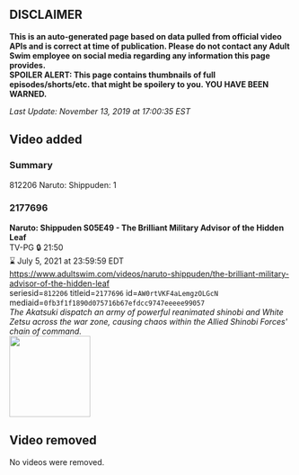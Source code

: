 ## DISCLAIMER
**This is an auto-generated page based on data pulled from official video APIs and is correct at time of publication. Please do not contact any Adult Swim employee on social media regarding any information this page provides.**  
**SPOILER ALERT: This page contains thumbnails of full episodes/shorts/etc. that might be spoilery to you. YOU HAVE BEEN WARNED.**  

_Last Update: November 13, 2019 at 17:00:35 EST_
## Video added
### Summary
812206 Naruto: Shippuden: 1  
### 2177696
**Naruto: Shippuden S05E49 - The Brilliant Military Advisor of the Hidden Leaf**  
TV-PG 🔒 21:50  
⌛ July 5, 2021 at 23:59:59 EDT  
https://www.adultswim.com/videos/naruto-shippuden/the-brilliant-military-advisor-of-the-hidden-leaf  
seriesid=`812206` titleid=`2177696` id=`AW0rtVKF4aLemgzOLGcN` mediaid=`0fb3f1f1890d075716b67efdcc9747eeeee99057`  
_The Akatsuki dispatch an army of powerful reanimated shinobi and White Zetsu across the war zone, causing chaos within the Allied Shinobi Forces' chain of command._  
<a href="https://media.cdn.adultswim.com/uploads/20190913/thumbnails/2_199131339216-narutoshippuden_267_dup-20190726.jpg"><img src="https://media.cdn.adultswim.com/uploads/20190913/thumbnails/2_199131339216-narutoshippuden_267_dup-20190726.jpg" height="144px" /></a>
## Video removed
No videos were removed.  
